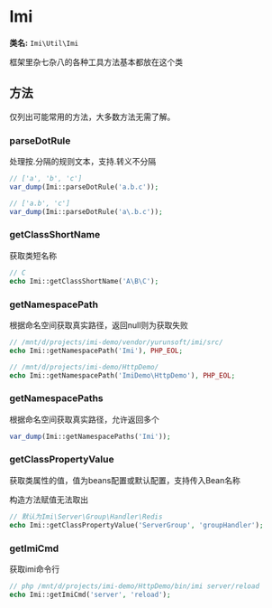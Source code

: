 # Imi

**类名:** `Imi\Util\Imi`

框架里杂七杂八的各种工具方法基本都放在这个类

## 方法

仅列出可能常用的方法，大多数方法无需了解。

### parseDotRule

处理按.分隔的规则文本，支持\.转义不分隔

```php
// ['a', 'b', 'c']
var_dump(Imi::parseDotRule('a.b.c'));

// ['a.b', 'c']
var_dump(Imi::parseDotRule('a\.b.c'));
```

### getClassShortName

获取类短名称

```php
// C
echo Imi::getClassShortName('A\B\C');
```

### getNamespacePath

根据命名空间获取真实路径，返回null则为获取失败

```php
// /mnt/d/projects/imi-demo/vendor/yurunsoft/imi/src/
echo Imi::getNamespacePath('Imi'), PHP_EOL;

// /mnt/d/projects/imi-demo/HttpDemo/
echo Imi::getNamespacePath('ImiDemo\HttpDemo'), PHP_EOL;
```

### getNamespacePaths

根据命名空间获取真实路径，允许返回多个

```php
var_dump(Imi::getNamespacePaths('Imi'));
```

### getClassPropertyValue

获取类属性的值，值为beans配置或默认配置，支持传入Bean名称

构造方法赋值无法取出

```php
// 默认为Imi\Server\Group\Handler\Redis
echo Imi::getClassPropertyValue('ServerGroup', 'groupHandler');
```

### getImiCmd

获取imi命令行

```php
// php /mnt/d/projects/imi-demo/HttpDemo/bin/imi server/reload
echo Imi::getImiCmd('server', 'reload');
```
